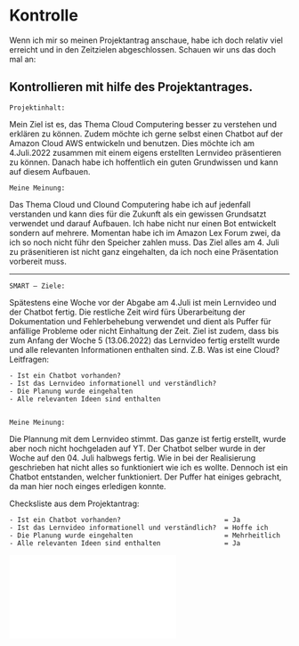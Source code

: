 # Kontrolle 
Wenn ich mir so meinen Projektantrag anschaue, habe ich doch relativ viel erreicht und in den Zeitzielen abgeschlossen. 
Schauen wir uns das doch mal an: 

## Kontrollieren mit hilfe des Projektantrages.  
    Projektinhalt:
Mein Ziel ist es, das Thema Cloud Computering besser zu verstehen und erklären zu können. Zudem möchte ich gerne selbst einen Chatbot auf der Amazon Cloud AWS entwickeln und benutzen. Dies möchte ich am 4.Juli.2022 zusammen mit einem eigens erstellten Lernvideo präsentieren zu können.
Danach habe ich hoffentlich ein guten Grundwissen und kann auf diesem Aufbauen.

    Meine Meinung: 

Das Thema Cloud und Clound Computering habe ich auf jedenfall verstanden und kann dies für die Zukunft als ein gewissen Grundsatzt verwendet und darauf Aufbauen. 
Ich habe nicht nur einen Bot entwickelt sondern auf mehrere. Momentan habe ich im Amazon Lex Forum zwei, da ich so noch nicht führ den Speicher zahlen muss. 
Das Ziel alles am 4. Juli zu präsenitieren ist nicht ganz eingehalten, da ich noch eine Präsentation vorbereit muss.

-------

    SMART – Ziele: 
Spätestens eine Woche vor der Abgabe am 4.Juli ist mein Lernvideo und der Chatbot fertig. Die restliche Zeit wird fürs Überarbeitung der Dokumentation und Fehlerbehebung verwendet und dient als Puffer für anfällige Probleme oder nicht Einhaltung der Zeit. 
Ziel ist zudem, dass bis zum Anfang der Woche 5 (13.06.2022) das Lernvideo fertig erstellt wurde und alle relevanten Informationen enthalten sind. Z.B. Was ist eine Cloud?
    Leitfragen: 
    
    - Ist ein Chatbot vorhanden?
    - Ist das Lernvideo informationell und verständlich? 
    - Die Planung wurde eingehalten 
    - Alle relevanten Ideen sind enthalten


    Meine Meinung: 

Die Plannung mit dem Lernvideo stimmt. Das ganze ist fertig erstellt, wurde aber noch nicht hochgeladen auf YT. 
Der Chatbot selber wurde in der Woche auf den 04. Juli halbwegs fertig. Wie in bei der Realisierung geschrieben hat nicht alles so funktioniert wie ich es wollte. Dennoch ist ein Chatbot entstanden, welcher funktioniert. 
Der Puffer hat einiges gebracht, da man hier noch einges erledigen konnte. 

Checksliste aus dem Projektantrag: 
    
    - Ist ein Chatbot vorhanden?                          = Ja
    - Ist das Lernvideo informationell und verständlich?  = Hoffe ich 
    - Die Planung wurde eingehalten                       = Mehrheitlich
    - Alle relevanten Ideen sind enthalten                = Ja



 ![06_Analyse.md](06_Analyse.md) 